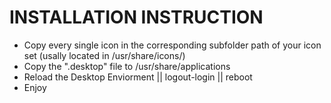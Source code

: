 INSTALLATION INSTRUCTION
========================

* Copy every single icon in the corresponding subfolder path of your icon set (usally located in /usr/share/icons/<your-icon-set-folder>)
* Copy the ".desktop" file to /usr/share/applications
* Reload the Desktop Enviorment || logout-login || reboot
* Enjoy
